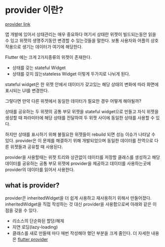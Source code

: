 # provider 이란?

[provider link](https://pub.dev/packages/provider)

앱 개발에 있어서 상태관리는 매우 중요하다 여기서 상태란 위젯이 빌드되는동안 읽을 수 있고 위젯의 생명주기동안 변경할 수 있는것들을 말한다. 보통 사용자와 어플의 상호작용으로 생기는 데이터가 여기에 해당한다.

Flutter 에는 크게 2가지종류의 위젯이 존재한다. 
* 상태를 갖는 stateful Widget
* 상태를 갖지 않는stateless Widget
이렇게 두가지로 나뉘게 된다.

stateful widget은 한 위젯 안에서 데이터가 갖고있는 해당 상태의 변화에 따라 화면에 표시되는 UI를 변경한다.

그렇다면 만약 다른 위젯에서 동일한 데이터가 필요한 경우 어떻게 해야될까?

상태를 공유하는 두 위젯의 공통 부모 위젯을 stateful widget으로 만들고 자식 위젯을 생성할 때 파라미터에 해당 상태를 전달하여 두 위젯 사이에 동일한 상태를 사용할 수 있다.

하지만 상태를 표시하기 위해 불필요한 위젯들이 rebuild 되면 성능 이슈가 나타날 수 있다. provider은 이 문제를 해결하기 위해 개발되었으며 동일한 데이터를 전역으로 다른 위젯들과 공유할 때 사용된다.

provider을 사용할때는 위젯 트리와 상관없이 데이터를 저장할 클래스를 생성하고 해당 데이터를 공유하는 공통 부모 위젯에 provider을 제공하고 데이터를 사용하는곳에 provider의 데이터를 읽어서 사용한다.


## what is provider?

provider은 inheritedWidget을 더 쉽게 사용하고 재사용하기 위해서 만들어졌다. inheritedWidget을 직접 작성하는 것 대신 provider을 사용함으로써 아래와 같은 이점을 갖을 수 있다.

* 리소스의 단순화된 할당/해제
* 지연 로딩(lazy-loading)
* 클래스를 새로 만들때 마다 매번 작성해야 했던 부분을 크게 줄인다.
더 자세한 내용은 [flutter provider](https://pub.dev/documentation/provider/latest/provider/provider-library.html)
